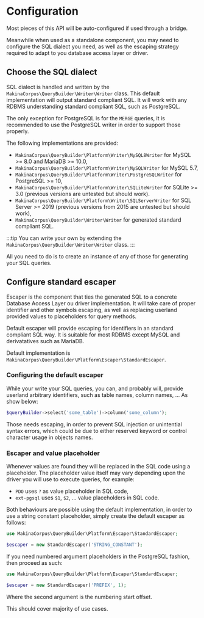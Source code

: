 # Configuration

Most pieces of this API will be auto-configured if used through a bridge.

Meanwhile when used as a standalone component, you may need to configure the
SQL dialect you need, as well as the escaping strategy required to adapt to
you database access layer or driver.

## Choose the SQL dialect

SQL dialect is handled and written by the `MakinaCorpus\QueryBuilder\Writer\Writer`
class. This default implementation will output standard compliant SQL. It will work
with any RDBMS understanding standard compliant SQL, such as PostgreSQL.

The only exception for PostgreSQL is for the `MERGE` queries, it is recommended to
use the PostgreSQL writer in order to support those properly.

The following implementations are provided:

 - `MakinaCorpus\QueryBuilder\Platform\Writer\MySQL8Writer` for MySQL >= 8.0 and MariaDB >= 10.0,
 - `MakinaCorpus\QueryBuilder\Platform\Writer\MySQLWriter` for MySQL 5.7,
 - `MakinaCorpus\QueryBuilder\Platform\Writer\PostgreSQLWriter` for PostgreSQL >= 10,
 - `MakinaCorpus\QueryBuilder\Platform\Writer\SQLiteWriter` for SQLite >= 3.0 (previous versions are untested but should work).
 - `MakinaCorpus\QueryBuilder\Platform\Writer\SQLServerWriter` for SQL Server >= 2019 (previous versions from 2015 are untested but should work),
 - `MakinaCorpus\QueryBuilder\Writer\Writer` for generated standard compliant SQL.

:::tip
You can write your own by extending the `MakinaCorpus\QueryBuilder\Writer\Writer` class.
:::

All you need to do is to create an instance of any of those for generating
your SQL queries.

## Configure standard escaper

Escaper is the component that ties the generated SQL to a concrete Database Access
Layer ou driver implementation. It will take care of proper identifier and other
symbols escaping, as well as replacing userland provided values to placeholders
for query methods.

Default escaper will provide escaping for identifiers in an standard compliant
SQL way. It is suitable for most RDBMS except MySQL and derivatatives such as
MariaDB.

Default implementation is `MakinaCorpus\QueryBuilder\Platform\Escaper\StandardEscaper`.

### Configuring the default escaper

While your write your SQL queries, you can, and probably will, provide userland
arbitrary identifiers, such as table names, column names, ... As show below:

```php
$queryBuilder->select('some_table')->column('some_column');
```

Those needs escaping, in order to prevent SQL injection or unintential syntax
errors, which could be due to either reserved keyword or control character
usage in objects names.

### Escaper and value placeholder

Whenever values are found they will be replaced in the SQL code using a
placeholder. The placeholder value itself may vary depending upon the driver
you will use to execute queries, for example:

 - `PDO` uses `?` as value placeholder in SQL code,
 - `ext-pgsql` uses `$1`, `$2`, ... value placeholders in SQL code.

Both behaviours are possible using the default implementation, in order to
use a string constant placeholder, simply create the default escaper as
follows:

```php
use MakinaCorpus\QueryBuilder\Platform\Escaper\StandardEscaper;

$escaper = new StandardEscaper('STRING_CONSTANT');
```

If you need numbered argument placeholders in the PostgreSQL fashion, then
proceed as such:

```php
use MakinaCorpus\QueryBuilder\Platform\Escaper\StandardEscaper;

$escaper = new StandardEscaper('PREFIX', 1);
```

Where the second argument is the numbering start offset.

This should cover majority of use cases.
